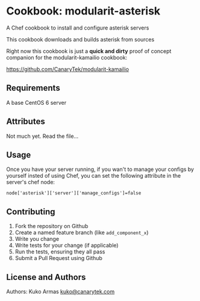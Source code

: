 Cookbook: modularit-asterisk
==========================

A Chef cookbook to install and configure asterisk servers

This cookbook downloads and builds asterisk from sources

Right now this cookbook is just a **quick and dirty** proof of concept companion for the modularit-kamailio cookbook:

https://github.com/CanaryTek/modularit-kamailio

Requirements
------------

A base CentOS 6 server

Attributes
----------

Not much yet. Read the file...

Usage
-----

Once you have your server running, if you wan't to manage your configs by yourself insted of using Chef, you can set the following attribute in the server's chef node:

    node['asterisk']['server']['manage_configs']=false

Contributing
------------

  1. Fork the repository on Github
  2. Create a named feature branch (like `add_component_x`)
  3. Write you change
  4. Write tests for your change (if applicable)
  5. Run the tests, ensuring they all pass
  6. Submit a Pull Request using Github

License and Authors
-------------------
Authors: Kuko Armas <kuko@canarytek.com>
